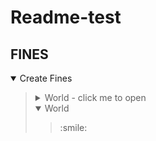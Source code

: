 # Readme-test

## FINES
<details open>
   <summary>Create Fines</summary><blockquote>
  <details><summary>World - click me to open</summary><blockquote>
    :smile:
  </blockquote></details>
  <details open><summary>World</summary><blockquote>
    :smile:
  </blockquote></details>
</blockquote></details>

